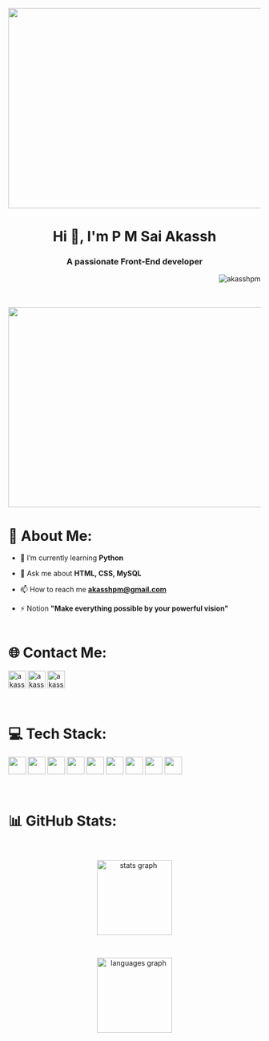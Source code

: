 <p align="center"><img width=900 height=400  src="https://i.pinimg.com/originals/8b/35/fe/8b35fef55fba1a201c9c7a11d3ec3d64.gif"></p>

<h1 align="center">Hi 👋, I'm P M Sai Akassh</h1> 
<h3 align="center">A passionate Front-End developer</h3>

<p align="right"> <img src="https://komarev.com/ghpvc/?username=akasshpm&label=Profile%20views&color=0e75b6&style=flat" alt="akasshpm" /> </p><br><br>

<img width=900 height=400  src="https://cdni.iconscout.com/illustration/premium/thumb/coding-illustration-svg-download-png-3576478.png">

# 💫 About Me:
- 🌱 I’m currently learning **Python**

- 💬 Ask me about **HTML, CSS, MySQL**

- 📫 How to reach me **akasshpm@gmail.com**

- ⚡ Notion **"Make everything possible by your powerful vision"**<br><br>

# 🌐 Contact Me:
<p align="left">
<a href="https://instagram.com/akassh_pm" target="blank">
<img align="center" src="https://img.shields.io/static/v1?message=Instagram&logo=instagram&label=&color=E4405F&logoColor=white&labelColor=&style=for-the-badge" height="35" alt="akassh_pm"/></a>
<a href="https://linkedin.com/in/akasshpm" target="blank">
<img align="center" src="https://img.shields.io/static/v1?message=LinkedIn&logo=linkedin&label=&color=0077B5&logoColor=white&labelColor=&style=for-the-badge" height="35" alt="akasshpm"/></a>
<a href="mailto:akasshpm@gmail.com" target="blank">
 <img align="center" src="https://img.shields.io/static/v1?message=Gmail&logo=gmail&label=&color=D14836&logoColor=white&labelColor=&style=for-the-badge" height="35" alt="akasshpm@gmail.com"/></a>
</p><br>

# 💻 Tech Stack:
<p>
<a href="CSS3"> <img src="https://img.shields.io/badge/css3-%231572B6.svg?style=for-the-badge&logo=css3&logoColor=white" height="35"/></a>
<a href="HTML5"> <img src="https://img.shields.io/badge/html5-%23E34F26.svg?style=for-the-badge&logo=html5&logoColor=white" height="35"/></a>
  <a href="JavaScript"> <img src="https://img.shields.io/badge/javascript-%23323330.svg?style=for-the-badge&logo=javascript&logoColor=%23F7DF1E" height="35"/></a>
 <a href="Python"> <img src="https://img.shields.io/badge/python-3670A0?style=for-the-badge&logo=python&logoColor=ffdd54" height="35"/></a> 
 <a href="Bootstrap"> <img src="https://img.shields.io/badge/bootstrap-%238511FA.svg?style=for-the-badge&logo=bootstrap&logoColor=white" height="35"/></a> 
 <a href="MySQL"> <img src="https://img.shields.io/badge/mysql-4479A1.svg?style=for-the-badge&logo=mysql&logoColor=white" height="35"/></a> 
 <a href="Blender"> <img src="https://img.shields.io/badge/blender-%23F5792A.svg?style=for-the-badge&logo=blender&logoColor=white" height="35"/></a> 
 <a href="Canva"> <img src="https://img.shields.io/badge/Canva-%2300C4CC.svg?style=for-the-badge&logo=Canva&logoColor=white" height="35"/></a> 
 <a href="Power Bi"> <img src="https://img.shields.io/badge/power_bi-F2C811?style=for-the-badge&logo=powerbi&logoColor=black" height="35"/></a>
 
</p><br>

# 📊 GitHub Stats:
<br>

<div align="center">
 <p><img align="center" src="https://github-readme-stats.vercel.app/api?username=akasshpm&show_icons=true&count_private=true&theme=one_dark_pro" height="150" alt="stats graph" /></p>
 <br>
 <p><img align="center" src="https://github-readme-stats.vercel.app/api/top-langs?username=akasshpm&locale=en&hide_title=false&layout=compact&card_width=320&langs_count=5&theme=one_dark_pro&hide_border=false" height="150" alt="languages graph"  /></p>
 
</div>





